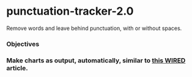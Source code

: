 # punctuation-tracker-2.0
Remove words and leave behind punctuation, with or without spaces.

### Objectives


### Make charts as output, automatically, similar to [this WIRED](https://www.wired.com/2016/02/charting-punctuation-usage-in-literary-classics/) article.
